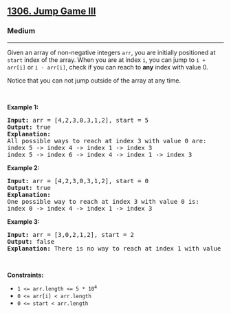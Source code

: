 <h2><a href="https://leetcode.com/problems/jump-game-iii/">1306. Jump Game III</a></h2><h3>Medium</h3><hr><div style="user-select: auto;"><p style="user-select: auto;">Given an array of non-negative integers <code style="user-select: auto;">arr</code>, you are initially positioned at <code style="user-select: auto;">start</code>&nbsp;index of the array. When you are at index <code style="user-select: auto;">i</code>, you can jump&nbsp;to <code style="user-select: auto;">i + arr[i]</code> or <code style="user-select: auto;">i - arr[i]</code>, check if you can reach to <strong style="user-select: auto;">any</strong> index with value 0.</p>

<p style="user-select: auto;">Notice that you can not jump outside of the array at any time.</p>

<p style="user-select: auto;">&nbsp;</p>
<p style="user-select: auto;"><strong class="example" style="user-select: auto;">Example 1:</strong></p>

<pre style="user-select: auto;"><strong style="user-select: auto;">Input:</strong> arr = [4,2,3,0,3,1,2], start = 5
<strong style="user-select: auto;">Output:</strong> true
<strong style="user-select: auto;">Explanation:</strong> 
All possible ways to reach at index 3 with value 0 are: 
index 5 -&gt; index 4 -&gt; index 1 -&gt; index 3 
index 5 -&gt; index 6 -&gt; index 4 -&gt; index 1 -&gt; index 3 
</pre>

<p style="user-select: auto;"><strong class="example" style="user-select: auto;">Example 2:</strong></p>

<pre style="user-select: auto;"><strong style="user-select: auto;">Input:</strong> arr = [4,2,3,0,3,1,2], start = 0
<strong style="user-select: auto;">Output:</strong> true 
<strong style="user-select: auto;">Explanation: 
</strong>One possible way to reach at index 3 with value 0 is: 
index 0 -&gt; index 4 -&gt; index 1 -&gt; index 3
</pre>

<p style="user-select: auto;"><strong class="example" style="user-select: auto;">Example 3:</strong></p>

<pre style="user-select: auto;"><strong style="user-select: auto;">Input:</strong> arr = [3,0,2,1,2], start = 2
<strong style="user-select: auto;">Output:</strong> false
<strong style="user-select: auto;">Explanation: </strong>There is no way to reach at index 1 with value 0.
</pre>

<p style="user-select: auto;">&nbsp;</p>
<p style="user-select: auto;"><strong style="user-select: auto;">Constraints:</strong></p>

<ul style="user-select: auto;">
	<li style="user-select: auto;"><code style="user-select: auto;">1 &lt;= arr.length &lt;= 5 * 10<sup style="user-select: auto;">4</sup></code></li>
	<li style="user-select: auto;"><code style="user-select: auto;">0 &lt;= arr[i] &lt;&nbsp;arr.length</code></li>
	<li style="user-select: auto;"><code style="user-select: auto;">0 &lt;= start &lt; arr.length</code></li>
</ul>
</div>